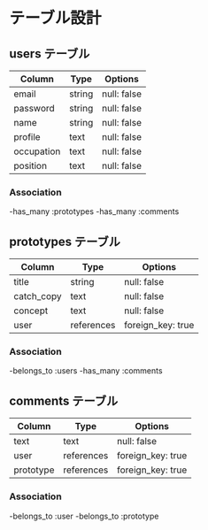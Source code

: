# テーブル設計

## users テーブル

| Column     | Type   | Options     |
| ---------- | ------ | ------------|
| email      | string | null: false |
| password   | string | null: false |
| name       | string | null: false |
| profile    | text   | null: false |
| occupation | text   | null: false |
| position   | text   | null: false |

### Association

-has_many :prototypes
-has_many :comments

## prototypes テーブル

| Column     | Type          | Options           |
| ---------- | ------------- | ----------------- |
| title      | string        | null: false       |
| catch_copy | text          | null: false       |
| concept    | text          | null: false       |
| user       | references    | foreign_key: true |

### Association

-belongs_to :users
-has_many :comments

## comments テーブル

| Column    | Type       | Options           |
| --------- | ---------- | ----------------- |
| text      | text       | null: false       |
| user      | references | foreign_key: true |
| prototype | references | foreign_key: true |

### Association

-belongs_to :user
-belongs_to :prototype